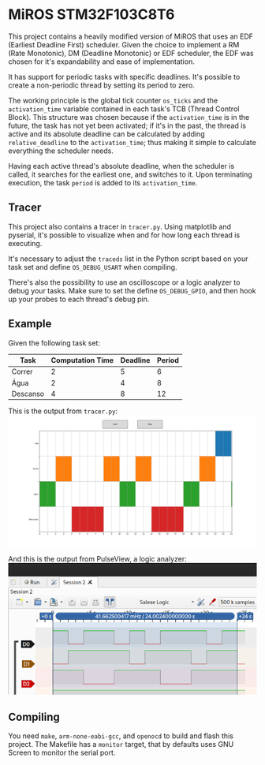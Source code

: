 # MiROS STM32F103C8T6

This project contains a heavily modified version of MiROS that uses an EDF (Earliest Deadline First) scheduler. Given the choice to implement a RM (Rate Monotonic), DM (Deadline Monotonic) or EDF scheduler, the EDF was chosen for it's expandability and ease of implementation.

It has support for periodic tasks with specific deadlines. It's possible to create a non-periodic thread by setting its period to zero.

The working principle is the global tick counter `os_ticks` and the `activation_time` variable contained in each task's TCB (Thread Control Block). This structure was chosen because if the `activation_time` is in the future, the task has not yet been activated; if it's in the past, the thread is active and its absolute deadline can be calculated by adding `relative_deadline` to the `activation_time`; thus making it simple to calculate everything the scheduler needs.

Having each active thread's absolute deadline, when the scheduler is called, it searches for the earliest one, and switches to it. Upon terminating execution, the task `period` is added to its `activation_time`.

## Tracer
This project also contains a tracer in `tracer.py`. Using matplotlib and pyserial, it's possible to visualize when and for how long each thread is executing.

It's necessary to adjust the `traceds` list in the Python script based on your task set and  define `OS_DEBUG_USART` when compiling.

There's also the possibility to use an oscilloscope or a logic analyzer to debug your tasks. Make sure to set the define `OS_DEBUG_GPIO`, and then hook up your probes to each thread's debug pin.

## Example

Given the following task set:

|Task    |Computation Time|Deadline|Period|
|--------|----------------|--------|------|
|Correr  |               2|       5|     6|
|Água    |               2|       4|     8|
|Descanso|               4|       8|    12|

This is the output from `tracer.py`:
![Tracer view](img/tracer.png)

And this is the output from PulseView, a logic analyzer:
![PulseView](img/pulseview.png)

## Compiling

You need `make`, `arm-none-eabi-gcc`, and `openocd` to build and flash this project. The Makefile has a `monitor` target, that by defaults uses GNU Screen to monitor the serial port.
